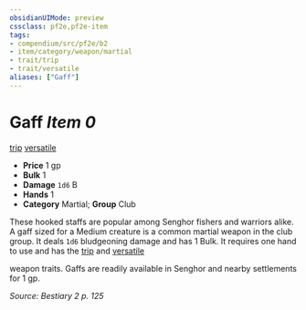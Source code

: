 ```yaml
---
obsidianUIMode: preview
cssclass: pf2e,pf2e-item
tags:
- compendium/src/pf2e/b2
- item/category/weapon/martial
- trait/trip
- trait/versatile
aliases: ["Gaff"]
---
```

# Gaff *Item 0*  
[trip](../../../Rules/traits/trip.md)  [versatile](../../../Rules/traits/versatile.md)  

- **Price** 1 gp
- **Bulk** 1
- **Damage** `1d6` B
- **Hands** 1
- **Category** Martial; **Group** Club 

These hooked staffs are popular among Senghor fishers and warriors alike. A gaff sized for a Medium creature is a common martial weapon in the club group. It deals `1d6` bludgeoning damage and has 1 Bulk. It requires one hand to use and has the [trip](../../../Rules/traits/trip.md) and [versatile <P>](../../../Rules/traits/versatile.md) weapon traits. Gaffs are readily available in Senghor and nearby settlements for 1 gp.

*Source: Bestiary 2 p. 125*